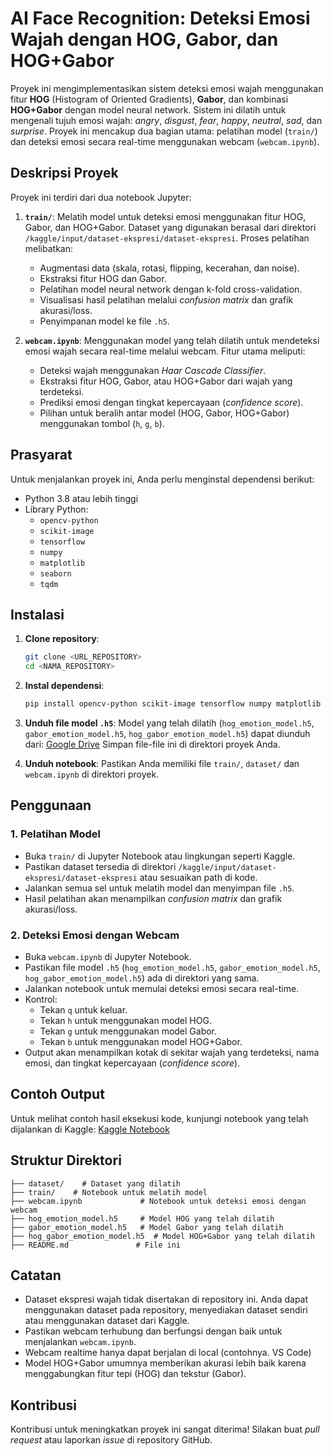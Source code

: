 # AI Face Recognition: Deteksi Emosi Wajah dengan HOG, Gabor, dan HOG+Gabor

Proyek ini mengimplementasikan sistem deteksi emosi wajah menggunakan fitur **HOG** (Histogram of Oriented Gradients), **Gabor**, dan kombinasi **HOG+Gabor** dengan model neural network. Sistem ini dilatih untuk mengenali tujuh emosi wajah: *angry*, *disgust*, *fear*, *happy*, *neutral*, *sad*, dan *surprise*. Proyek ini mencakup dua bagian utama: pelatihan model (`train/`) dan deteksi emosi secara real-time menggunakan webcam (`webcam.ipynb`).

## Deskripsi Proyek

Proyek ini terdiri dari dua notebook Jupyter:
1. **`train/`**: Melatih model untuk deteksi emosi menggunakan fitur HOG, Gabor, dan HOG+Gabor. Dataset yang digunakan berasal dari direktori `/kaggle/input/dataset-ekspresi/dataset-ekspresi`. Proses pelatihan melibatkan:
   - Augmentasi data (skala, rotasi, flipping, kecerahan, dan noise).
   - Ekstraksi fitur HOG dan Gabor.
   - Pelatihan model neural network dengan k-fold cross-validation.
   - Visualisasi hasil pelatihan melalui *confusion matrix* dan grafik akurasi/loss.
   - Penyimpanan model ke file `.h5`.

2. **`webcam.ipynb`**: Menggunakan model yang telah dilatih untuk mendeteksi emosi wajah secara real-time melalui webcam. Fitur utama meliputi:
   - Deteksi wajah menggunakan *Haar Cascade Classifier*.
   - Ekstraksi fitur HOG, Gabor, atau HOG+Gabor dari wajah yang terdeteksi.
   - Prediksi emosi dengan tingkat kepercayaan (*confidence score*).
   - Pilihan untuk beralih antar model (HOG, Gabor, HOG+Gabor) menggunakan tombol (`h`, `g`, `b`).

## Prasyarat

Untuk menjalankan proyek ini, Anda perlu menginstal dependensi berikut:
- Python 3.8 atau lebih tinggi
- Library Python:
  - `opencv-python`
  - `scikit-image`
  - `tensorflow`
  - `numpy`
  - `matplotlib`
  - `seaborn`
  - `tqdm`

## Instalasi

1. **Clone repository**:
   ```bash
   git clone <URL_REPOSITORY>
   cd <NAMA_REPOSITORY>
   ```

2. **Instal dependensi**:
   ```bash
   pip install opencv-python scikit-image tensorflow numpy matplotlib seaborn tqdm
   ```

3. **Unduh file model `.h5`**:
   Model yang telah dilatih (`hog_emotion_model.h5`, `gabor_emotion_model.h5`, `hog_gabor_emotion_model.h5`) dapat diunduh dari:
   [Google Drive](https://drive.google.com/drive/folders/1ORDkLeLBRRKJIfGMb_HxwvvaxYTMAZ-H?hl=ID)
   Simpan file-file ini di direktori proyek Anda.

4. **Unduh notebook**:
   Pastikan Anda memiliki file `train/`, `dataset/` dan `webcam.ipynb` di direktori proyek.

## Penggunaan

### 1. Pelatihan Model
- Buka `train/` di Jupyter Notebook atau lingkungan seperti Kaggle.
- Pastikan dataset tersedia di direktori `/kaggle/input/dataset-ekspresi/dataset-ekspresi` atau sesuaikan path di kode.
- Jalankan semua sel untuk melatih model dan menyimpan file `.h5`.
- Hasil pelatihan akan menampilkan *confusion matrix* dan grafik akurasi/loss.

### 2. Deteksi Emosi dengan Webcam
- Buka `webcam.ipynb` di Jupyter Notebook.
- Pastikan file model `.h5` (`hog_emotion_model.h5`, `gabor_emotion_model.h5`, `hog_gabor_emotion_model.h5`) ada di direktori yang sama.
- Jalankan notebook untuk memulai deteksi emosi secara real-time.
- Kontrol:
  - Tekan `q` untuk keluar.
  - Tekan `h` untuk menggunakan model HOG.
  - Tekan `g` untuk menggunakan model Gabor.
  - Tekan `b` untuk menggunakan model HOG+Gabor.
- Output akan menampilkan kotak di sekitar wajah yang terdeteksi, nama emosi, dan tingkat kepercayaan (*confidence score*).

## Contoh Output
Untuk melihat contoh hasil eksekusi kode, kunjungi notebook yang telah dijalankan di Kaggle:
[Kaggle Notebook](https://www.kaggle.com/code/putekkk/project-hog-gabor)

## Struktur Direktori
```plaintext
├── dataset/    # Dataset yang dilatih
├── train/    # Notebook untuk melatih model
├── webcam.ipynb             # Notebook untuk deteksi emosi dengan webcam
├── hog_emotion_model.h5     # Model HOG yang telah dilatih
├── gabor_emotion_model.h5   # Model Gabor yang telah dilatih
├── hog_gabor_emotion_model.h5  # Model HOG+Gabor yang telah dilatih
├── README.md               # File ini
```

## Catatan
- Dataset ekspresi wajah tidak disertakan di repository ini. Anda dapat menggunakan dataset pada repository, menyediakan dataset sendiri atau menggunakan dataset dari Kaggle.
- Pastikan webcam terhubung dan berfungsi dengan baik untuk menjalankan `webcam.ipynb`.
- Webcam realtime hanya dapat berjalan di local (contohnya. VS Code)
- Model HOG+Gabor umumnya memberikan akurasi lebih baik karena menggabungkan fitur tepi (HOG) dan tekstur (Gabor).

## Kontribusi
Kontribusi untuk meningkatkan proyek ini sangat diterima! Silakan buat *pull request* atau laporkan *issue* di repository GitHub.
